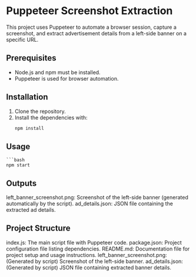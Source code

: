 # Puppeteer Screenshot Extraction

This project uses Puppeteer to automate a browser session, capture a screenshot, and extract advertisement details from a left-side banner on a specific URL.

## Prerequisites
- Node.js and npm must be installed.
- Puppeteer is used for browser automation.

## Installation
1. Clone the repository.
2. Install the dependencies with:
   ```bash
   npm install
## Usage

    ```bash
    npm start
    
## Outputs 
left_banner_screenshot.png: Screenshot of the left-side banner (generated automatically by the script).
ad_details.json: JSON file containing the extracted ad details.

## Project Structure

index.js: The main script file with Puppeteer code.
package.json: Project configuration file listing dependencies.
README.md: Documentation file for project setup and usage instructions.
left_banner_screenshot.png: (Generated by script) Screenshot of the left-side banner.
ad_details.json: (Generated by script) JSON file containing extracted banner details.
